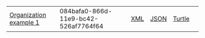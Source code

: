 <table class="list" width="100%">
            <tr>
                <td><a href="Organization-084bafa0-866d-11e9-bc42-526af7764f64.html">Organization example 1</a></td>
                <td>084bafa0-866d-11e9-bc42-526af7764f64</td>
                <td><a href="Organization-084bafa0-866d-11e9-bc42-526af7764f64.xml.html">XML</a></td>
                <td><a href="Organization-084bafa0-866d-11e9-bc42-526af7764f64.json.html">JSON</a></td>
                <td><a href="Organization-084bafa0-866d-11e9-bc42-526af7764f64.ttl.html">Turtle</a></td>
                <td></td>
            </tr>
 </table>